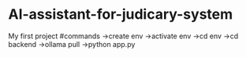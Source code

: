 # AI-assistant-for-judicary-system
My first project
#commands
->create env
->activate env
->cd env
->cd backend
->ollama pull<your model name>
->python app.py

